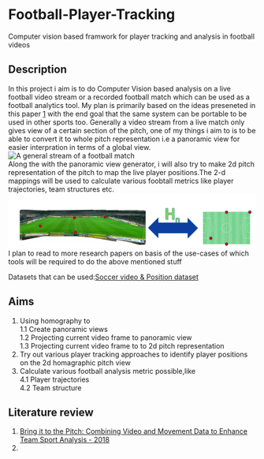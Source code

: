 
# Football-Player-Tracking
Computer vision based framwork for player tracking and analysis in football videos

## Description
In this project i aim is to do Computer Vision based analysis on a live football video stream or a recorded football match which can be used as a football analytics tool. My plan is primarily based on the ideas preseneted in this paper [1](https://openaccess.city.ac.uk/18380/8/paper319.pdf) with the end goal that the same system can be portable to be used in other sports too. Generally a video stream from a live match only gives view of a certain section of the pitch, one of my things i aim to  is to be able to convert it to whole pitch representation i.e a panoramic view for easier interpration in terms of a global view.<br>
![A general stream of a football match](clips/clip2.gif)<br>
Along the with the panoramic view generator, i will also try to make 2d pitch representation of the pitch to map the live player positions.The 2-d mappings will be used to calculate various foobtall metrics like player trajectories, team structures etc.
![2d-pitch-representation](clips/2d-pitch-representation.png)<br>
I plan to read to more research papers on basis of the use-cases of which tools will be required to do the above mentioned stuff


Datasets that can be used:[Soccer video & Position dataset](https://datasets.simula.no/alfheim/)



## Aims
1. Using homography to <br>
  1.1 Create panoramic views<br>
  1.2 Projecting current video frame to panoramic view<br>
  1.3 Projecting current video frame to to 2d pitch representation
3. Try out various player tracking approaches to identify player positions on the 2d homagraphic pitch view
4. Calculate various football analysis metric possible,like<br>
  4.1 Player trajectories<br>
  4.2 Team structure<br>


## Literature review
1. [Bring it to the Pitch: Combining Video and Movement Data to
Enhance Team Sport Analysis - 2018](https://openaccess.city.ac.uk/18380/8/paper319.pdf)
2. []()
